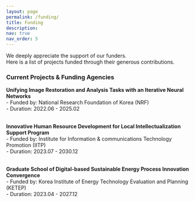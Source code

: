 ```yaml
---
layout: page
permalink: /funding/
title: Funding
description: 
nav: true
nav_order: 5
---
```


We deeply appreciate the support of our funders. <br>
Here is a list of projects funded through their generous contributions. <br>

### Current Projects & Funding Agencies <br>

**Unifying Image Restoration and Analysis Tasks with an Iterative Neural Networks** <br>
    - Funded by: National Research Foundation of Korea (NRF) <br>
    - Duration: 2022.06 - 2025.02 <br><br>

<!-- 
**인공지능융합혁신인재양성** <br>
    - Funded by: Institute for Information & communications Technology Promotion (IITP) <br>
    - Duration: 2022.07 - 2025.12 <br><br>
-->
      
**Innovative Human Resource Development for Local Intellectualization Support Program** <br>
    - Funded by: Institute for Information & communications Technology Promotion (IITP) <br>
    - Duration: 2023.07 - 2030.12 <br><br>

      
**Graduate School of Digital-based Sustainable Energy Process Innovation Convergence** <br>
    - Funded by: Korea Institute of Energy Technology Evaluation and Planning (KETEP) <br>
    - Duration: 2023.04 - 2027.12 <br><br>

  
